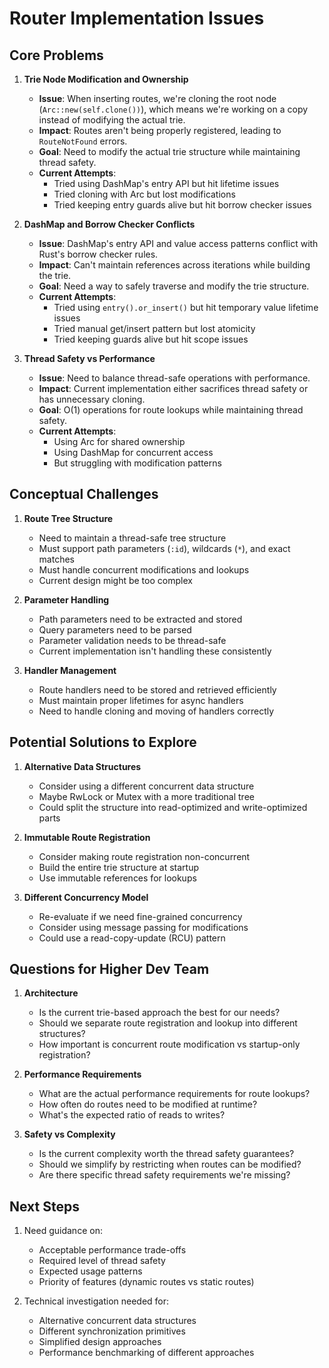 # Router Implementation Issues

## Core Problems

1. **Trie Node Modification and Ownership**
   - **Issue**: When inserting routes, we're cloning the root node (`Arc::new(self.clone())`), which means we're working on a copy instead of modifying the actual trie.
   - **Impact**: Routes aren't being properly registered, leading to `RouteNotFound` errors.
   - **Goal**: Need to modify the actual trie structure while maintaining thread safety.
   - **Current Attempts**: 
     - Tried using DashMap's entry API but hit lifetime issues
     - Tried cloning with Arc but lost modifications
     - Tried keeping entry guards alive but hit borrow checker issues

2. **DashMap and Borrow Checker Conflicts**
   - **Issue**: DashMap's entry API and value access patterns conflict with Rust's borrow checker rules.
   - **Impact**: Can't maintain references across iterations while building the trie.
   - **Goal**: Need a way to safely traverse and modify the trie structure.
   - **Current Attempts**:
     - Tried using `entry().or_insert()` but hit temporary value lifetime issues
     - Tried manual get/insert pattern but lost atomicity
     - Tried keeping guards alive but hit scope issues

3. **Thread Safety vs Performance**
   - **Issue**: Need to balance thread-safe operations with performance.
   - **Impact**: Current implementation either sacrifices thread safety or has unnecessary cloning.
   - **Goal**: O(1) operations for route lookups while maintaining thread safety.
   - **Current Attempts**:
     - Using Arc<TrieNode> for shared ownership
     - Using DashMap for concurrent access
     - But struggling with modification patterns

## Conceptual Challenges

1. **Route Tree Structure**
   - Need to maintain a thread-safe tree structure
   - Must support path parameters (`:id`), wildcards (`*`), and exact matches
   - Must handle concurrent modifications and lookups
   - Current design might be too complex

2. **Parameter Handling**
   - Path parameters need to be extracted and stored
   - Query parameters need to be parsed
   - Parameter validation needs to be thread-safe
   - Current implementation isn't handling these consistently

3. **Handler Management**
   - Route handlers need to be stored and retrieved efficiently
   - Must maintain proper lifetimes for async handlers
   - Need to handle cloning and moving of handlers correctly

## Potential Solutions to Explore

1. **Alternative Data Structures**
   - Consider using a different concurrent data structure
   - Maybe RwLock or Mutex with a more traditional tree
   - Could split the structure into read-optimized and write-optimized parts

2. **Immutable Route Registration**
   - Consider making route registration non-concurrent
   - Build the entire trie structure at startup
   - Use immutable references for lookups

3. **Different Concurrency Model**
   - Re-evaluate if we need fine-grained concurrency
   - Consider using message passing for modifications
   - Could use a read-copy-update (RCU) pattern

## Questions for Higher Dev Team

1. **Architecture**
   - Is the current trie-based approach the best for our needs?
   - Should we separate route registration and lookup into different structures?
   - How important is concurrent route modification vs startup-only registration?

2. **Performance Requirements**
   - What are the actual performance requirements for route lookups?
   - How often do routes need to be modified at runtime?
   - What's the expected ratio of reads to writes?

3. **Safety vs Complexity**
   - Is the current complexity worth the thread safety guarantees?
   - Should we simplify by restricting when routes can be modified?
   - Are there specific thread safety requirements we're missing?

## Next Steps

1. Need guidance on:
   - Acceptable performance trade-offs
   - Required level of thread safety
   - Expected usage patterns
   - Priority of features (dynamic routes vs static routes)

2. Technical investigation needed for:
   - Alternative concurrent data structures
   - Different synchronization primitives
   - Simplified design approaches
   - Performance benchmarking of different approaches 